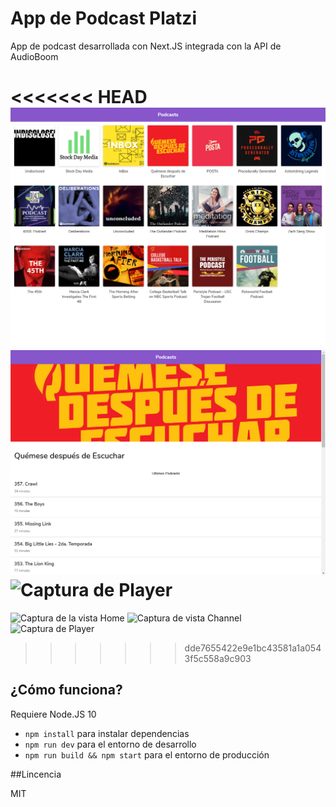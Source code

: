 # App de Podcast Platzi

App de podcast desarrollada con Next.JS integrada con la API de AudioBoom 

<<<<<<< HEAD
![Captura de la vista Home](./.readme_static/home.png)
![Captura de vista Channel](./.readme_static/channel.png)
![Captura de Player](./.readme/static_player.png)
=======


![Captura de la vista Home](./.readme/static/home.png)
![Captura de vista Channel](./.readme/static/channel.png)
![Captura de Player](./.readme/static/player.png)
>>>>>>> dde7655422e9e1bc43581a1a0543f5c558a9c903

## ¿Cómo funciona?

Requiere Node.JS 10

* `npm install` para instalar dependencias
* `npm run dev` para el entorno de desarrollo
* `npm run build && npm start` para el entorno de producción

##Lincencia

MIT

